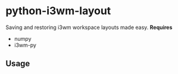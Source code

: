 python-i3wm-layout
==================
Saving and restoring i3wm workspace layouts made easy.
**Requires**
* numpy
* i3wm-py

Usage
-----
